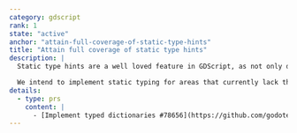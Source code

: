```yaml
---
category: gdscript
rank: 1
state: "active"
anchor: "attain-full-coverage-of-static-type-hints"
title: "Attain full coverage of static type hints"
description: |
  Static type hints are a well loved feature in GDScript, as not only does it improve performance, but it lowers the amount of possible typing issues.

  We intend to implement static typing for areas that currently lack them. We are thinking about typed dictionaries (already merged for 4.4) and enforcing the typing of signals.
details:
  - type: prs
    content: |
      - [Implement typed dictionaries #78656](https://github.com/godotengine/godot/pull/78656)
---
```

